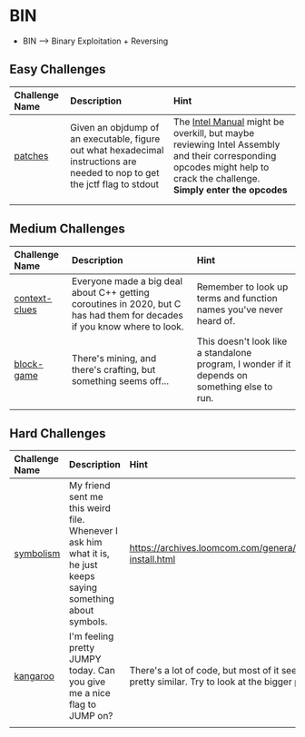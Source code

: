 # BIN

- BIN --> Binary Exploitation + Reversing

## Easy Challenges
| Challenge Name  | Description | Hint
|:-- | :-- | :---
| [patches](patches) | Given an objdump of an executable, figure out what hexadecimal instructions are needed to nop to get the jctf flag to stdout | The [Intel Manual](https://www.intel.com/content/dam/www/public/us/en/documents/manuals/64-ia-32-architectures-software-developer-instruction-set-reference-manual-325383.pdf) might be overkill, but maybe reviewing Intel Assembly and their corresponding opcodes might help to crack the challenge. **Simply enter the opcodes**
|  |  | 
|  |  | 

## Medium Challenges
| Challenge Name  | Description | Hint
|:-- | :-- | :---
| [context-clues](context-clues) | Everyone made a big deal about C++ getting coroutines in 2020, but C has had them for decades if you know where to look. | Remember to look up terms and function names you've never heard of.
| [block-game](block-game) | There's mining, and there's crafting, but something seems off... | This doesn't look like a standalone program, I wonder if it depends on something else to run.
|  |  | 


## Hard Challenges
| Challenge Name  | Description | Hint
|:-- | :-- | :---
| [symbolism](symbolism) | My friend sent me this weird file. Whenever I ask him what it is, he just keeps saying something about symbols. | https://archives.loomcom.com/genera/genera-install.html
| [kangaroo](kangaroo) | I'm feeling pretty JUMPY today. Can you give me a nice flag to JUMP on? | There's a lot of code, but most of it seems pretty similar. Try to look at the bigger picture.
|  |  | 
